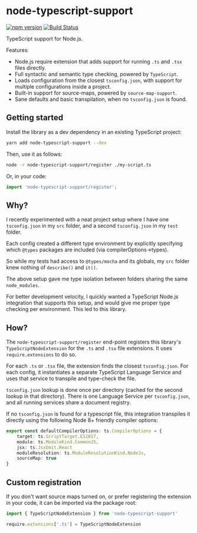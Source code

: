 # node-typescript-support
[![npm version](https://badge.fury.io/js/node-typescript-support.svg)](https://www.npmjs.com/package/node-typescript-support)
[![Build Status](https://travis-ci.com/AviVahl/node-typescript-support.svg?branch=master)](https://travis-ci.com/AviVahl/node-typescript-support)

TypeScript support for Node.js.

Features:
- Node.js require extension that adds support for running `.ts` and `.tsx` files directly.
- Full syntactic and semantic type checking, powered by `TypeScript`.
- Loads configuration from the closest `tsconfig.json`, with support for multiple configurations inside a project.
- Built-in support for source-maps, powered by `source-map-support`.
- Sane defaults and basic transpilation, when no `tsconfig.json` is found.

## Getting started

Install the library as a dev dependency in an existing TypeScript project:
```sh
yarn add node-typescript-support --dev
```

Then, use it as follows:
```sh
node -r node-typescript-support/register ./my-script.ts
```

Or, in your code:
```ts
import 'node-typescript-support/register';
```

## Why?

I recently experimented with a neat project setup where I have one
`tsconfig.json` in my `src` folder, and a second `tsconfig.json`
in my `test` folder.

Each config created a different type environment by explicitly
specifying which `@types` packages are included (via compilerOptions->types).

So while my tests had access to `@types/mocha` and its globals, my
`src` folder knew nothing of `describe()` and `it()`.

The above setup gave me type isolation between folders sharing
the same `node_modules`.

For better development velocity, I quickly wanted a TypeScript Node.js
integration that supports this setup, and would give me proper
type checking per environment. This led to this library.

## How?

The `node-typescript-support/register` end-point registers this library's
`TypeScriptNodeExtension` for the `.ts` and `.tsx` file extensions.
It uses `require.extensions` to do so.

For each `.ts` or `.tsx` file, the extension finds the closest `tsconfig.json`.
For each config, it instantiates a separate TypeScript Language Service and
uses that service to transpile and type-check the file.

`tsconfig.json` lookup is done once per directory (cached for the second
lookup in that directory). There is one Language Service per `tsconfig.json`,
and all running services share a document registry.

If no `tsconfig.json` is found for a typescript file,
this integration transpiles it directly using the following
Node 8+ friendly compiler options:

```ts
export const defaultCompilerOptions: ts.CompilerOptions = {
    target: ts.ScriptTarget.ES2017,
    module: ts.ModuleKind.CommonJS,
    jsx: ts.JsxEmit.React
    moduleResolution: ts.ModuleResolutionKind.NodeJs,
    sourceMap: true
}
```
## Custom registration

If you don't want source maps turned on, or prefer registering
the extension in your code, it can be imported via the package root:

```ts
import { TypeScriptNodeExtension } from 'node-typescript-support'

require.extensions['.ts'] = TypeScriptNodeExtension
```
